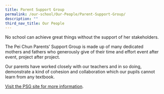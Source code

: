```yaml
---
title: Parent Support Group
permalink: /our-school/Our-People/Parent-Support-Group/
description: ""
third_nav_title: Our People
---
```

No school can achieve great things without the support of her stakeholders.

The Pei Chun Parents’ Support Group is made up of many dedicated mothers and fathers who generously give of their time and effort event after event, project after project.

Our parents have worked closely with our teachers and in so doing, demonstrate a kind of cohesion and collaboration which our pupils cannot learn from any textbook.

[Visit the PSG site for more information](https://sites.google.com/pcps.edu.sg/psg/home).
